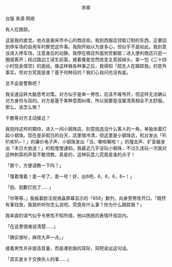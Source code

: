 <p align="center">序章</p>

台版 来源 网络

有人在跟踪。

这是我的直觉。地点是奥床市中心的商店街。我到西服店领取订制的东西，正要回到停车场的自用车时察觉这件事。我刚开始以为是多心，但似乎不是如此。我刻意没进入停车场，注意身后的动静。我停在商店外面欣赏橱窗；进入便利商店只逛一圈就离开；经过路边工读生前面，接着像是忽然改变主意般掉头，拿一包《二十四小时现金借贷》的面纸。像这样做各种事之后，我得知「陌生人在跟踪我」的意外事实。但对方究竟是谁？基于何种目的？我扪心自问也没有底。

总不会是警察吧？

我全速运转大脑思考对策。对方似乎是单一男性，应该不难甩开，但这样无法确认对方身份与目的。对方是基于某种意图纠缠，所以我要是没厘清真相会不太舒服。那么，该怎么做？

干脆等对方主动接近？

我抱持这样的期待，进入一间小钢珠店，刻意挑选没什么客人的一角，单独坐着打起小钢珠。现在是非假日的白天，店里很冷清，但这里是小钢珠店，机台发出「叭叭啦叭~！」的廉价电子声、小钢珠发出「当，唰啦唰啦！」的撞击声、扩音器发出「本日大放送！」的假惺惺通知。我最近几乎没玩小钢珠，不过久违玩一次就对这种刺耳的声音不敢领教。真是的，这种玩意儿究竟是谁的点子！

「那个，方便请教一下吗？」

「慢着慢着！差一号了，差一号！好，出6吧，6，6，6，6~！」

「抱、抱歉打扰了……」

「你等等。」我板着脸注视液晶屏幕显示的「656」数列，向身旁男性开口。「既然有事找我，我就听听你怎么说吧。究竟有什么事？你为什么跟踪我？」

我率直的语气似乎令男性不知所措，他以困惑的表情环视店内。

「在这里很难说清楚……」

「确实很吵，麻烦大声一点。」

接着男性并非提高音量，而是凑到我的耳际，简短说出这句话。

「其实是关于交换杀人的事……」

